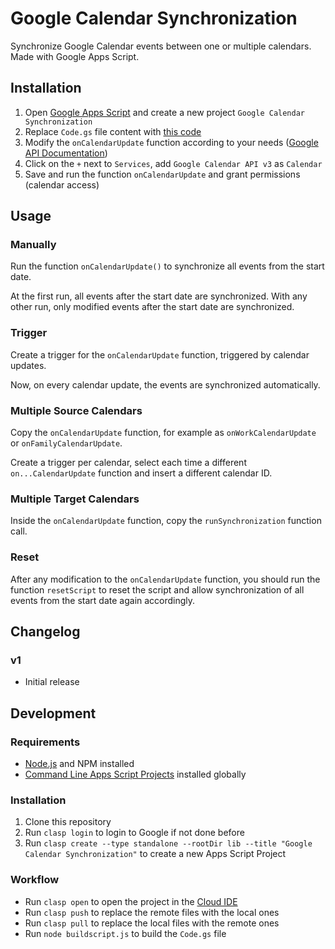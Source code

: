 # Google Calendar Synchronization

Synchronize Google Calendar events between one or multiple calendars. Made with Google Apps Script.

## Installation

1. Open [Google Apps Script](https://script.google.com/) and create a new project `Google Calendar Synchronization`
2. Replace `Code.gs` file content with [this code](dist/Code.gs)
3. Modify the `onCalendarUpdate` function according to your needs ([Google API Documentation](https://developers.google.com/calendar/api/v3/reference/events))
4. Click on the `+` next to `Services`, add `Google Calendar API v3` as `Calendar`
5. Save and run the function `onCalendarUpdate` and grant permissions (calendar access)

## Usage

### Manually

Run the function `onCalendarUpdate()` to synchronize all events from the start date.

At the first run, all events after the start date are synchronized. With any other run, only modified events after the start date are synchronized.

### Trigger

Create a trigger for the `onCalendarUpdate` function, triggered by calendar updates.

Now, on every calendar update, the events are synchronized automatically.

### Multiple Source Calendars

Copy the `onCalendarUpdate` function, for example as `onWorkCalendarUpdate` or `onFamilyCalendarUpdate`.

Create a trigger per calendar, select each time a different `on...CalendarUpdate` function and insert a different calendar ID.

### Multiple Target Calendars

Inside the `onCalendarUpdate` function, copy the `runSynchronization` function call.

### Reset

After any modification to the `onCalendarUpdate` function, you should run the function `resetScript` to reset the script and allow synchronization of all events from the start date again accordingly.

## Changelog

### v1

- Initial release

## Development

### Requirements

* [Node.js](https://nodejs.org/) and NPM installed
* [Command Line Apps Script Projects](https://github.com/google/clasp) installed globally

### Installation

1. Clone this repository
2. Run `clasp login` to login to Google if not done before
3. Run `clasp create --type standalone --rootDir lib --title "Google Calendar Synchronization"` to create a new Apps Script Project

### Workflow

* Run `clasp open` to open the project in the [Cloud IDE](https://script.google.com/)
* Run `clasp push` to replace the remote files with the local ones
* Run `clasp pull` to replace the local files with the remote ones
* Run `node buildscript.js` to build the `Code.gs` file
